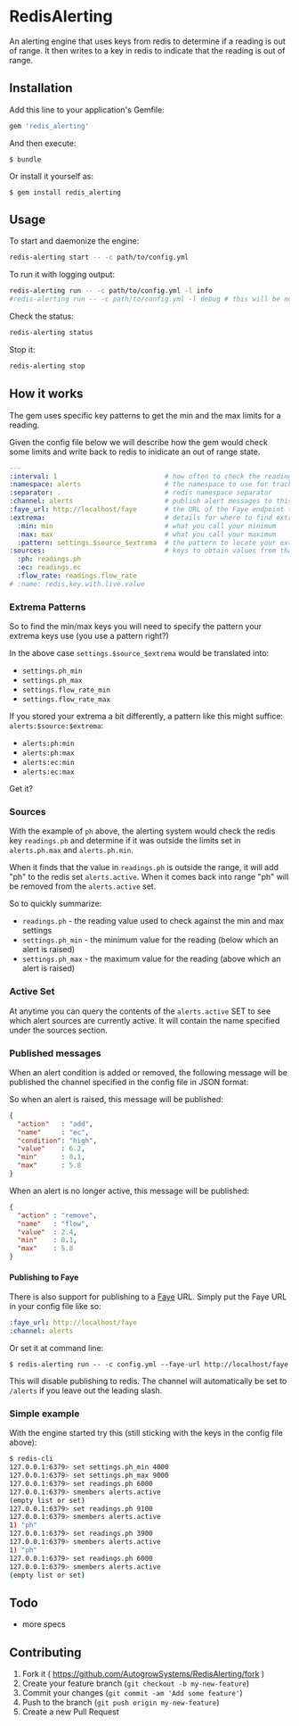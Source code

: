 # RedisAlerting

An alerting engine that uses keys from redis to determine if a reading is out of range.  It then writes to a key in redis to indicate that the reading is out of range.

## Installation

Add this line to your application's Gemfile:

```ruby
gem 'redis_alerting'
```

And then execute:

    $ bundle

Or install it yourself as:

    $ gem install redis_alerting

## Usage

To start and daemonize the engine:

```sh
redis-alerting start -- -c path/to/config.yml
```

To run it with logging output:

```sh
redis-alerting run -- -c path/to/config.yml -l info
#redis-alerting run -- -c path/to/config.yml -l debug # this will be noisy!
```

Check the status:

```sh
redis-alerting status
```

Stop it:

```sh
redis-alerting stop
```

## How it works

The gem uses specific key patterns to get the min and the max limits for a reading.

Given the config file below we will describe how the gem would check some limits and write back to redis to inidicate an out of range state.

```yaml
---
:interval: 1                           # how often to check the readings
:namespace: alerts                     # the namespace to use for tracking active alerts/conditions
:separator: .                          # redis namespace separator
:channel: alerts                       # publish alert messages to this channel
:faye_url: http://localhost/faye       # the URL of the Faye endpoint to publish to
:extrema:                              # details for where to find extrema information
  :min: min                            # what you call your minimum
  :max: max                            # what you call your maximum
  :pattern: settings.$source_$extrema  # the pattern to locate your extrema keys
:sources:                              # keys to obtain values from that need to be checked
  :ph: readings.ph
  :ec: readings.ec
  :flow_rate: readings.flow_rate
# :name: redis.key.with.live.value
```

### Extrema Patterns

So to find the min/max keys you will need to specify the pattern your extrema keys use (you use a pattern right?)

In the above case `settings.$source_$extrema` would be translated into:

* `settings.ph_min`
* `settings.ph_max`
* `settings.flow_rate_min`
* `settings.flow_rate_max`

If you stored your extrema a bit differently, a pattern like this might suffice: `alerts:$source:$extrema`:

* `alerts:ph:min`
* `alerts:ph:max`
* `alerts:ec:min`
* `alerts:ec:max`

Get it?

### Sources

With the example of `ph` above, the alerting system would check the redis key `readings.ph` and determine if it was outside the limits set in `alerts.ph.max` and `alerts.ph.min`.

When it finds that the value in `readings.ph` is outside the range, it will add "ph" to the redis set `alerts.active`.  When it comes back into range "ph" will be removed from the `alerts.active` set.

So to quickly summarize:

* `readings.ph` - the reading value used to check against the min and max settings
* `settings.ph_min` - the minimum value for the reading (below which an alert is raised)
* `settings.ph_max` - the maximum value for the reading (above which an alert is raised)

### Active Set

At anytime you can query the contents of the `alerts.active` SET to see which alert sources are currently active.  It will contain the name specified under the sources section.

### Published messages

When an alert condition is added or removed, the following message will be published the channel specified in the config file in JSON format:

So when an alert is raised, this message will be published:

```json
{
  "action"   : "add",
  "name"     : "ec",
  "condition": "high",
  "value"    : 6.2,
  "min"      : 0.1,
  "max"      : 5.8
}
```

When an alert is no longer active, this message will be published:

```json
{
  "action" : "remove",
  "name"   : "flow",
  "value"  : 2.4,
  "min"    : 0.1,
  "max"    : 5.8
}
```

#### Publishing to Faye

There is also support for publishing to a [Faye](http://faye.jcoglan.com/) URL.  Simply put the Faye URL in your config file like so:

```yaml
:faye_url: http://localhost/faye
:channel: alerts
```

Or set it at command line:

    $ redis-alerting run -- -c config.yml --faye-url http://localhost/faye

This will disable publishing to redis.  The channel will automatically be set to `/alerts` if you leave out the leading slash.

### Simple example

With the engine started try this (still sticking with the keys in the config file above):

```sh
$ redis-cli
127.0.0.1:6379> set settings.ph_min 4000
127.0.0.1:6379> set settings.ph_max 9000
127.0.0.1:6379> set readings.ph 6000
127.0.0.1:6379> smembers alerts.active
(empty list or set)
127.0.0.1:6379> set readings.ph 9100
127.0.0.1:6379> smembers alerts.active
1) "ph"
127.0.0.1:6379> set readings.ph 3900
127.0.0.1:6379> smembers alerts.active
1) "ph"
127.0.0.1:6379> set readings.ph 6000
127.0.0.1:6379> smembers alerts.active
(empty list or set)
```

## Todo

* more specs

## Contributing

1. Fork it ( https://github.com/AutogrowSystems/RedisAlerting/fork )
2. Create your feature branch (`git checkout -b my-new-feature`)
3. Commit your changes (`git commit -am 'Add some feature'`)
4. Push to the branch (`git push origin my-new-feature`)
5. Create a new Pull Request
